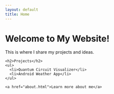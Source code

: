 ```yaml
---
layout: default
title: Home
---
```



<body>
  <main>
    <h1>Welcome to My Website!</h1>
    <p>This is where I share my projects and ideas.</p>

    <h2>Projects</h2>
    <ul>
      <li>Quantum Circuit Visualizer</li>
      <li>Android Weather App</li>
    </ul>

    <a href="about.html">Learn more about me</a>
  </main>
</body>
</html>
